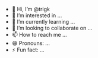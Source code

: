- 👋 Hi, I’m @trigk
- 👀 I’m interested in ...
- 🌱 I’m currently learning ...
- 💞️ I’m looking to collaborate on ...
- 📫 How to reach me ...
- 😄 Pronouns: ...
- ⚡ Fun fact: ...

<!---
trigk/trigk is a ✨ special ✨ repository because its `README.md` (this file) appears on your GitHub profile.
You can click the Preview link to take a look at your changes.
--->
